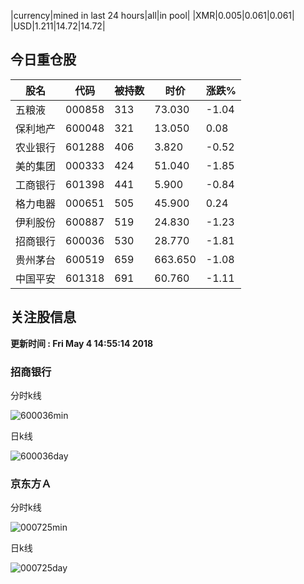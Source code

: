 |currency|mined in last 24 hours|all|in pool|
|XMR|0.005|0.061|0.061|
|USD|1.211|14.72|14.72|

## 今日重仓股 

|股名|代码|被持数|时价|涨跌%|
|---|---|---|---|---|
|五粮液|000858|313|73.030|-1.04|
|保利地产|600048|321|13.050|0.08|
|农业银行|601288|406|3.820|-0.52|
|美的集团|000333|424|51.040|-1.85|
|工商银行|601398|441|5.900|-0.84|
|格力电器|000651|505|45.900|0.24|
|伊利股份|600887|519|24.830|-1.23|
|招商银行|600036|530|28.770|-1.81|
|贵州茅台|600519|659|663.650|-1.08|
|中国平安|601318|691|60.760|-1.11|

## 关注股信息
**更新时间 : Fri May  4 14:55:14 2018**
### 招商银行 
分时k线

![600036min](http://image.sinajs.cn/newchart/min/n/sh600036.gif)

日k线

![600036day](http://image.sinajs.cn/newchart/daily/n/sh600036.gif)

### 京东方Ａ 
分时k线

![000725min](http://image.sinajs.cn/newchart/min/n/sz000725.gif)

日k线

![000725day](http://image.sinajs.cn/newchart/daily/n/sz000725.gif)

